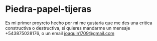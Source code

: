 # Piedra-papel-tijeras
Es mi primer proyrcto hecho por mi me gustaria que me des una critica constructiva o destructiva, si quieres mandarme un mensaje +543875028176, o un email joaquin1709@gmail.com
